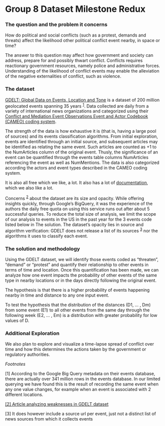 # Group 8 Dataset Milestone Redux

### The question and the problem it concerns

How do political and social conflicts (such as a protest, demands and threats) affect the likelihood other political conflict event nearby, in space or time?

The answer to this question may affect how government and society can address, prepare for and possibly thwart conflict. Conflicts requires reactionary government resources, namely police and administrative forces. Understanding of the likelihood of conflict events may enable the alleviation of the negative externalities of conflict, such as violence.

### The dataset

[GDELT: Global Data on Events, Location and Tone](http://gdeltproject.org/data.html) is a dataset of 200 million geolocated events spanning 35 years <sup>[1](#341mill)</sup>. Data collected are daily from a variety of international news organizations and categorized using their [Conflict and Mediation Event Observations Event and Actor Codebook (CAMEO) coding system](http://data.gdeltproject.org/documentation/CAMEO.Manual.1.1b3.pdf).

The strength of the data is how exhaustive it is (that is, having a large pool of sources) and its events classification algorithms. From initial exploration, events are identified through an initial source, and subsequent articles may be identified as relating the same event. Such articles are counted as +1 to the NumArticles column of the original event. Thusly, the significance of an event can be quantified through the events table columns NumArticles referencing the event as well as NumMentions. The data is also categorized according the actors and event types described in the CAMEO coding system.

It is also all free which we like, a lot. It also has a lot of [documentation](http://gdeltproject.org/data.html#documentation), which we also like a lot.

Concerns <sup>[2](#gdelt-weaknesses)</sup> about the dataset are its size and opacity. While offering insights quickly, through Google’s BigQuery, it was the experience of the authors the daily  free quota on using this service runs out after about 5 successful queries. To reduce the total size of analysis, we limit the scope of our analysis to events in the US in the past year for the 3 events code listed below in The solution. The dataset’s opacity lies in source and algorithm verification: GDELT does not release a list of its sources <sup>[3](#sourceurls)</sup> nor the algorithms it uses to classify each event.

### The solution and methodology

Using the GDELT dataset, we will identify those events coded as “threaten”, “demand” or “protest” and quantify their relationship to other events in terms of time and location. Once this quantification has been made, we can analyze how one event impacts the probability of other events of the same type in nearby locations or in the days directly following the original event.

The hypothesis is that there is a higher probability of events happening nearby in time and distance to any one input event.

To test the hypothesis that the distribution of the distances (D1, … , Dm) from some event (E1) to all other events from the same day through the following week (E2, … , Em) is a distribution with greater probability for low values of D.

### Additional Exploration

We also plan to explore and visualize a time-lapse spread of conflict over time and how this determines the actions taken by the government or regulatory authorities. 


*Footnotes*

<a name="341mill">[1] According to the Google Big Query metadata on their events database, there are actually over 341 million rows in the events database. In our limited querying we have found this is the result of recording the same event when any one value changes, for example when an event is associated with 2 different locations.</a>

<a name="gdelt-weaknesses" href="http://politicalviolenceataglance.org/2014/02/20/raining-on-the-parade-some-cautions-regarding-the-global-database-of-events-language-and-tone-dataset/">[2] Article analyzing weaknesses in GDELT dataset</a>

[3] <a name="sourceurls">It does however include a source url per event, just not a distinct list of news sources from which it collects events</a>

